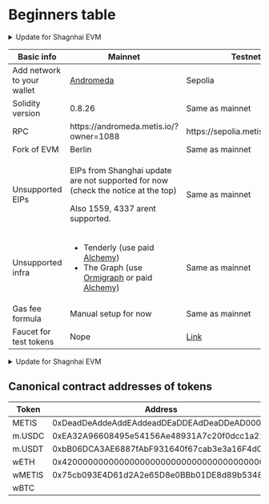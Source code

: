 # Beginners table



<details>

<summary>Update for Shagnhai EVM</summary>

**1. PUSH0 opcode**

You can use shanghai evm version in your project.

```solidity
// SPDX-License-Identifier: UNLICENSED
pragma solidity ^0.8.20;
contract MetisShanghaiUpgradeExample {
    uint256 public num;
    function push0(uint256 _n) public {
        num = _n;
    }
}
```

**2. More user-friendly error from the rpc**

The RPC can return encoded custom errors and solidity panic errors

**Custom errors**

```solidity
// SPDX-License-Identifier: UNLICENSED
pragma solidity ^0.8.20;
error MyError();
contract MetisShanghaiUpgradeExample {
    function customError() public pure {
        revert MyError();
    }
}
```

```sh
curl https://l2rpc.devnet.metisdevops.link -X POST -H "Content-Type: application/json" \
  --data '{"method":"eth_call","params":[{"to":"0x2e07967571dB8896178A65039b4Dd13Be354B002","input":"0xdda3a7bd"}, "latest"],"id":1,"jsonrpc":"2.0"}'
```

**the error data 0xdd6c951c is for the custom error MyError**

```json
{
  "jsonrpc": "2.0",
  "id": 1,
  "error": { "code": 3, "message": "execution reverted", "data": "0xdd6c951c" }
}
```

**Solidity panic errors**

```solidity
// SPDX-License-Identifier: UNLICENSED
pragma solidity ^0.8.20;
contract MetisShanghaiUpgradeExample {
    function panicError(uint256 _x) public pure returns (uint256){
        return _x / 0;
    }
}
```

```sh
curl https://l2rpc.devnet.metisdevops.link -X POST -H "Content-Type: application/json" \
  --data '{"method":"eth_call","params":[{"to":"0x2e07967571dB8896178A65039b4Dd13Be354B002","input":"0x67c9d7930000000000000000000000000000000000000000000000000000000000000001"}, "latest"],"id":1,"jsonrpc":"2.0"}'
```

```json
{
  "jsonrpc": "2.0",
  "id": 1,
  "error": {
    "code": 3,
    "message": "execution reverted: division or modulo by zero",
    "data": "0x4e487b710000000000000000000000000000000000000000000000000000000000000012"
  }
}
```

</details>

<table><thead><tr><th width="197">Basic info</th><th width="284">Mainnet</th><th>Testnet</th></tr></thead><tbody><tr><td>Add network to your wallet</td><td><a href="https://chainlist.org/chain/1088">Andromeda</a></td><td> Sepolia</td></tr><tr><td>Solidity version</td><td>0.8.26</td><td>Same as mainnet</td></tr><tr><td>RPC</td><td>https://andromeda.metis.io/?owner=1088</td><td>https://sepolia.metisdevops.link</td></tr><tr><td>Fork of EVM</td><td>Berlin</td><td>Same as mainnet</td></tr><tr><td>Unsupported EIPs</td><td><p>EIPs from Shanghai update are not supported for now (check the notice at the top)</p><p>Also 1559, 4337 arent supported.</p></td><td>Same as mainnet</td></tr><tr><td>Unsupported infra</td><td><ul><li>Tenderly (use paid <a href="https://www.alchemy.com/">Alchemy</a>)</li><li>The Graph (use <a href="https://www.ormilabs.xyz/">Ormigraph</a> or paid <a href="https://www.alchemy.com/">Alchemy</a>)</li></ul></td><td>Same as mainnet</td></tr><tr><td>Gas fee formula</td><td>Manual setup for now</td><td>Same as mainnet</td></tr><tr><td>Faucet for test tokens</td><td>Nope</td><td><a href="https://faucet-427702.uc.r.appspot.com/">Link</a></td></tr></tbody></table>

<details>

<summary>Update for Shagnhai EVM</summary>

**1. PUSH0 opcode**

You can use shanghai evm version in your project.

```solidity
// SPDX-License-Identifier: UNLICENSED
pragma solidity ^0.8.20;
contract MetisShanghaiUpgradeExample {
    uint256 public num;
    function push0(uint256 _n) public {
        num = _n;
    }
}
```

**2. More user-friendly error from the rpc**

The RPC can return encoded custom errors and solidity panic errors

**Custom errors**

```solidity
// SPDX-License-Identifier: UNLICENSED
pragma solidity ^0.8.20;
error MyError();
contract MetisShanghaiUpgradeExample {
    function customError() public pure {
        revert MyError();
    }
}
```

```sh
curl https://l2rpc.devnet.metisdevops.link -X POST -H "Content-Type: application/json" \
  --data '{"method":"eth_call","params":[{"to":"0x2e07967571dB8896178A65039b4Dd13Be354B002","input":"0xdda3a7bd"}, "latest"],"id":1,"jsonrpc":"2.0"}'
```

**the error data 0xdd6c951c is for the custom error MyError**

```json
{
  "jsonrpc": "2.0",
  "id": 1,
  "error": { "code": 3, "message": "execution reverted", "data": "0xdd6c951c" }
}
```

**Solidity panic errors**

```solidity
// SPDX-License-Identifier: UNLICENSED
pragma solidity ^0.8.20;
contract MetisShanghaiUpgradeExample {
    function panicError(uint256 _x) public pure returns (uint256){
        return _x / 0;
    }
}
```

```sh
curl https://l2rpc.devnet.metisdevops.link -X POST -H "Content-Type: application/json" \
  --data '{"method":"eth_call","params":[{"to":"0x2e07967571dB8896178A65039b4Dd13Be354B002","input":"0x67c9d7930000000000000000000000000000000000000000000000000000000000000001"}, "latest"],"id":1,"jsonrpc":"2.0"}'
```

```json
{
  "jsonrpc": "2.0",
  "id": 1,
  "error": {
    "code": 3,
    "message": "execution reverted: division or modulo by zero",
    "data": "0x4e487b710000000000000000000000000000000000000000000000000000000000000012"
  }
}
```

</details>

## Canonical contract addresses of tokens

<table><thead><tr><th width="114">Token</th><th width="433">Address</th><th>Decimals</th></tr></thead><tbody><tr><td>METIS</td><td>0xDeadDeAddeAddEAddeadDEaDDEAdDeaDDeAD0000</td><td>18</td></tr><tr><td>m.USDC</td><td>0xEA32A96608495e54156Ae48931A7c20f0dcc1a21</td><td>6</td></tr><tr><td>m.USDT</td><td>0xbB06DCA3AE6887fAbF931640f67cab3e3a16F4dC</td><td>6</td></tr><tr><td>wETH</td><td>0x420000000000000000000000000000000000000A</td><td>18</td></tr><tr><td>wMETIS</td><td>0x75cb093E4D61d2A2e65D8e0BBb01DE8d89b53481</td><td>18</td></tr><tr><td>wBTC</td><td></td><td>8</td></tr></tbody></table>

